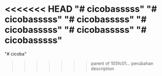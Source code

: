 <<<<<<< HEAD
"# cicobasssss" 
"# cicobasssss" 
"# cicobasssss" 
"# cicobasssss" 
"# cicobasssss" 
"# cicobasssss" 
=======
"# cicoba" 
>>>>>>> parent of 105fc01... perubahan description
